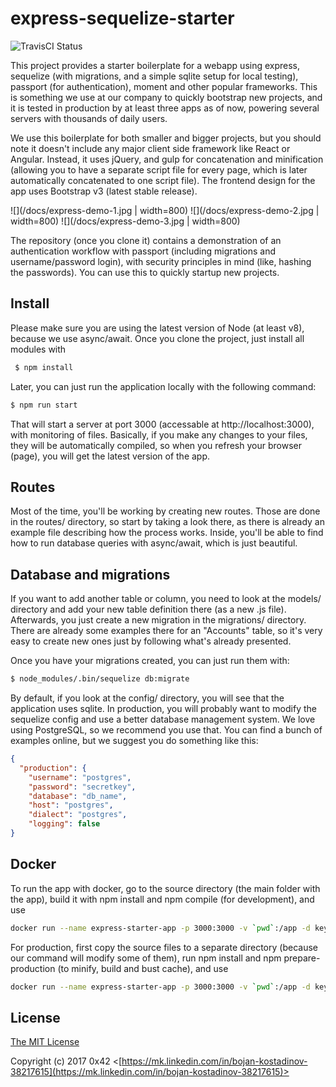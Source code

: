 # express-sequelize-starter
![TravisCI Status](https://travis-ci.org/ox42/express-sequelize-starter.svg?branch=master)

This project provides a starter boilerplate for a webapp using express, sequelize (with migrations, and a simple sqlite setup for local testing),
 passport (for authentication), moment and other popular frameworks. This is something we use at our company to quickly bootstrap new projects,
  and it is tested in production by at least three apps as of now, powering several servers with thousands of daily users.

We use this boilerplate for both smaller and bigger projects, but you should note it doesn't include any major client side framework like React or Angular.
Instead, it uses jQuery, and gulp for concatenation and minification (allowing you to have a separate script file for every page, which is later automatically
concatenated to one script file). The frontend design for the app uses Bootstrap v3 (latest stable release).

![](/docs/express-demo-1.jpg | width=800)
![](/docs/express-demo-2.jpg | width=800)
![](/docs/express-demo-3.jpg | width=800)

The repository (once you clone it) contains a demonstration of an authentication workflow with passport (including migrations and username/password login),
with security principles in mind (like, hashing the passwords). You can use this to quickly startup new projects.


## Install
 Please make sure you are using the latest version of Node (at least v8), because we use async/await. Once you clone the project, just install all modules with

```bash
 $ npm install
 ```

Later, you can just run the application locally with the following command:

```bash
$ npm run start
```

That will start a server at port 3000 (accessable at http://localhost:3000), with monitoring of files. Basically, if you make any changes to your files, they will
be automatically compiled, so when you refresh your browser (page), you will get the latest version of the app.


## Routes
 Most of the time, you'll be working by creating new routes. Those are done in the routes/ directory, so start by taking a look there, as there is already an example file
 describing how the process works. Inside, you'll be able to find how to run database queries with async/await, which is just beautiful.

## Database and migrations
 If you want to add another table or column, you need to look at the models/ directory and add your new table definition there (as a new .js file). Afterwards, you just
 create a new migration in the migrations/ directory. There are already some examples there for an "Accounts" table, so it's very easy to create new ones just by
 following what's already presented.

 Once you have your migrations created, you can just run them with:

```bash
$ node_modules/.bin/sequelize db:migrate
```

 By default, if you look at the config/ directory, you will see that the application uses sqlite. In production, you will probably want to modify the sequelize config
 and use a better database management system. We love using PostgreSQL, so we recommend you use that. You can find a bunch of examples online, but we suggest you do
 something like this:

```json
{
  "production": {
    "username": "postgres",
    "password": "secretkey",
    "database": "db_name",
    "host": "postgres",
    "dialect": "postgres",
    "logging": false
}
```


## Docker
To run the app with docker, go to the source directory (the main folder with the app), build it with npm install and npm compile (for development), and use

```bash
docker run --name express-starter-app -p 3000:3000 -v `pwd`:/app -d keymetrics/pm2-docker-alpine:8 pm2-docker start --auto-exit --env development process.yml
```

For production, first copy the source files to a separate directory (because our command will modify some of them), run npm install and npm prepare-production
(to minify, build and bust cache), and use

```bash
docker run --name express-starter-app -p 3000:3000 -v `pwd`:/app -d keymetrics/pm2-docker-alpine:8 pm2-docker start --auto-exit --env production process.yml
```


## License

[The MIT License](http://opensource.org/licenses/MIT)

Copyright (c) 2017 0x42 <[https://mk.linkedin.com/in/bojan-kostadinov-38217615](https://mk.linkedin.com/in/bojan-kostadinov-38217615)>
